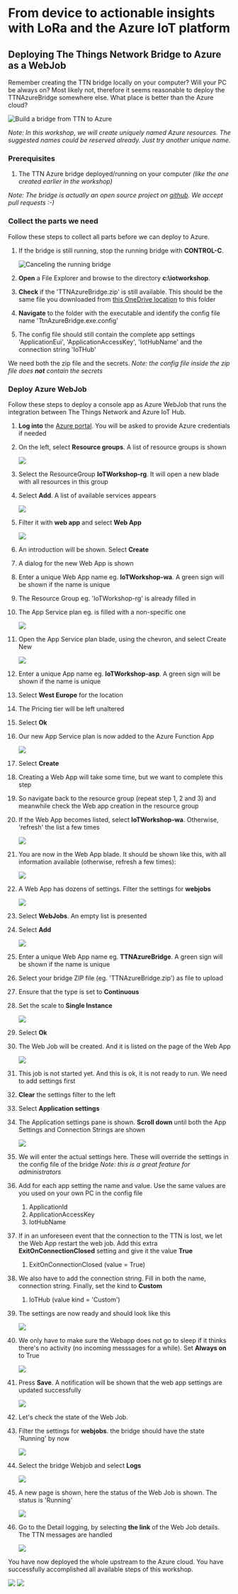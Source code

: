 # From device to actionable insights with LoRa and the Azure IoT platform

## Deploying The Things Network Bridge to Azure as a WebJob

Remember creating the TTN bridge locally on your computer? Will your PC be always on? Most likely not, therefore it seems reasonable to deploy the TTNAzureBridge somewhere else. What place is better than the Azure cloud?

![Build a bridge from TTN to Azure](img/msft/Picture08-build-a-bridge-frm-ttn-to-azure.png)

*Note: In this workshop, we will create uniquely named Azure resources. The suggested names could be reserved already. Just try another unique name.*

### Prerequisites

1. The TTN Azure bridge deployed/running on your computer _(like the one created earlier in the workshop)_

*Note: The bridge is actually an open source project on [github](https://github.com/sandervandevelde/TtnAzureBridge). We accept pull requests :-)*

### Collect the parts we need

Follow these steps to collect all parts before we can deploy to Azure.

1. If the bridge is still running, stop the running bridge with **CONTROL-C**.

    ![Canceling the running bridge](img/webjob/bridge-cancelation.png)

2. **Open** a File Explorer and browse to the directory **c:\iotworkshop**.

3. **Check** if the 'TTNAzureBridge.zip' is still available. This should be the same file you downloaded from [this OneDrive location](https://1drv.ms/f/s!At-2dMPHYH4-kP0ENT3ieMCvJPxeKA) to this folder

4. **Navigate** to the folder with the executable and identify the config file name 'TtnAzureBridge.exe.config'

5. The config file should still contain the complete app settings 'ApplicationEui', 'ApplicationAccessKey', 'IotHubName' and the connection string 'IoTHub'

We need both the zip file and the secrets. *Note: the config file inside the zip file does **not** contain the secrets*

### Deploy Azure WebJob

Follow these steps to deploy a console app as Azure WebJob that runs the integration between The Things Network and Azure IoT Hub.

1. **Log into** the [Azure portal](https://portal.azure.com/). You will be asked to provide Azure credentials if needed

2. On the left, select **Resource groups**. A list of resource groups is shown

    ![](img/azure-resource-groups.png)

3. Select the ResourceGroup **IoTWorkshop-rg**. It will open a new blade with all resources in this group

4. Select **Add**. A list of available services appears

    ![](img/azure-portal-add.png)

5. Filter it with **web app** and select **Web App**

    ![](img/azure-filter-web-app.png)

6. An introduction will be shown. Select **Create**

7. A dialog for the new Web App is shown

8. Enter a unique Web App name eg. **IoTWorkshop-wa**. A green sign will be shown if the name is unique

9. The Resource Group eg. 'IoTWorkshop-rg' is already filled in

10. The App Service plan eg. is filled with a non-specific one

    ![](img/webjob/webapp-creation.png)

11. Open the App Service plan blade, using the chevron, and select Create New

    ![](img/azure-asp-create.png)

12. Enter a unique App name eg. **IoTWorkshop-asp**. A green sign will be shown if the name is unique

13. Select **West Europe** for the location

14. The Pricing tier will be left unaltered

15. Select **Ok**

16. Our new App Service plan is now added to the Azure Function App

    ![](img/webjob/webapp-created.png)

17. Select **Create**

18. Creating a Web App will take some time, but we want to complete this step

19. So navigate back to the resource group (repeat step 1, 2 and 3) and meanwhile check the Web app creation in the resource group

20. If the Web App becomes listed, select **IoTWorkshop-wa**. Otherwise, 'refresh' the list a few times

    ![](img/azure-portal-refresh.png)

21. You are now in the Web App blade. It should be shown like this, with all information available (otherwise, refresh a few times):

    ![](img/webjob/webapp-pane.png)

22. A Web App has dozens of settings. Filter the settings for **webjobs**

    ![](img/webjob/webapp-pane-filter.png)

23. Select **WebJobs**. An empty list is presented

24. Select **Add**

    ![](img/azure-portal-add.png)

25. Enter a unique Web App name eg. **TTNAzureBridge**. A green sign will be shown if the name is unique

26. Select your bridge ZIP file (eg. 'TTNAzureBridge.zip') as file to upload

27. Ensure that the type is set to **Continuous**

28. Set the scale to **Single Instance**

    ![](img/webjob/azure-web-job-add.png)

29. Select **Ok**

30. The Web Job will be created. And it is listed on the page of the Web App

    ![](img/webjob/azure-web-job-starting.png)

31. This job is not started yet. And this is ok, it is not ready to run. We need to add settings first

32. **Clear** the settings filter to the left

33. Select **Application settings**

34. The Application settings pane is shown. **Scroll down** until both the App Settings and Connection Strings are shown

    ![](img/webjob/azure-web-job-app-settings.png)

35. We will enter the actual settings here. These will override the settings in the config file of the bridge *Note: this is a great feature for administrators*

36. Add for each app setting the name and value. Use the same values are you used on your own PC in the config file

    1. ApplicationId
    2. ApplicationAccessKey
    3. IotHubName

37. If in an unforeseen event that the connection to the TTN is lost, we let the Web App restart the web job. Add this extra **ExitOnConnectionClosed** setting and give it the value **True**

    1. ExitOnConnectionClosed (value = True)

38. We also have to add the connection string. Fill in both the name, connection string. Finally, set the kind to **Custom**

    1. IoTHub (value kind = 'Custom')

39. The settings are now ready and should look like this

    ![](img/webjob/azure-web-job-app-settings-ready.png)

40. We only have to make sure the Webapp does not go to sleep if it thinks there's no activity (no incoming messsages for a while). Set **Always on** to True

    ![](img/webjob/alwayson.png)

40. Press **Save**. A notification will be shown that the web app settings are updated successfully

    ![](img/azure-portal-save.png)

42. Let's check the state of the Web Job.

43. Filter the settings for **webjobs**. the bridge should have the state 'Running' by now

    ![](img/webjob/azure-web-job-running.png)

44. Select the bridge Webjob and select **Logs** 

    ![](img/bridge-list-web-job-logs.png)

45. A new page is shown, here the status of the Web Job is shown. The status is 'Running'

    ![](img/webjob/webapp-job-running.png)

46. Go to the Detail logging, by selecting **the link** of the Web Job details. The TTN messages are handled

    ![](img/webjob/webapp-job-logging.png)

You have now deployed the whole upstream to the Azure cloud. You have successfully accomplished all available steps of this workshop.

![](img/logos/microsoft.jpg) ![](img/logos/atos.png)
